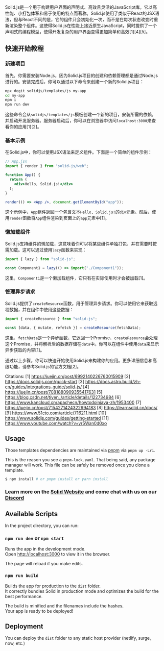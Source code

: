Solid.js是一个用于构建用户界面的声明式、高效且灵活的JavaScript库。它以高性能、小打包体积和易于使用的特点而著称。Solid.js使用了类似于React的JSX语法，但与React不同的是，它的组件只会初始化一次，而不是在每次状态改变时重新渲染整个组件。这使得Solid.js在性能上接近原生JavaScript，同时提供了一个声明式的编程模型，使得开发复杂的用户界面变得更加简单和高效[1][4][5]。

## 快速开始教程

### 新建项目

首先，你需要安装Node.js，因为Solid.js项目的创建和依赖管理都是通过Node.js进行的。安装完成后，你可以通过以下命令来创建一个新的Solid.js项目：

```bash
npx degit solidjs/templates/js my-app
cd my-app
npm i
npm run dev
```

这些命令会从`solidjs/templates/js`模板创建一个新的项目，安装所需的依赖，并启动开发服务器。服务器启动后，你可以在浏览器中访问`localhost:3000`来查看你的应用[1][2]。

### 基本示例

在Solid.js中，你可以使用JSX语法来定义组件。下面是一个简单的组件示例：

```jsx
// App.jsx
import { render } from "solid-js/web";

function App() {
  return (
    <div>Hello, Solid.js!</div>
  );
}

render(() => <App />, document.getElementById("app"));
```

这个示例中，`App`组件返回一个包含文本`Hello, Solid.js!`的`div`元素。然后，使用`render`函数将`App`组件渲染到页面上的`app`元素中[1]。

### 懒加载组件

Solid.js支持组件的懒加载，这意味着你可以将某些组件单独打包，并在需要时按需加载。这可以通过使用`lazy`函数来实现：

```jsx
import { lazy } from "solid-js";

const Component1 = lazy(() => import("./Component1"));
```

这里，`Component1`是一个懒加载组件，它只有在实际使用时才会被加载[1]。

### 管理异步请求

Solid.js提供了`createResource`函数，用于管理异步请求。你可以使用它来获取远程数据，并在组件中使用这些数据：

```jsx
import { createResource } from "solid-js";

const [data, { mutate, refetch }] = createResource(fetchData);
```

这里，`fetchData`是一个异步函数，它返回一个Promise，`createResource`会处理这个Promise，并将解析后的数据存储在`data`中。你可以在组件中使用`data`来显示异步获取的内容[1]。

通过以上步骤，你可以快速开始使用Solid.js来构建你的应用。更多详细信息和高级功能，请参考Solid.js的官方文档[2]。

Citations:
[1] https://juejin.cn/post/6992140226760015909
[2] https://docs.solidjs.com/quick-start
[3] https://docs.astro.build/zh-cn/guides/integrations-guide/solid-js/
[4] https://juejin.cn/post/7081880909355417631
[5] https://blog.csdn.net/tiven_/article/details/122734984
[6] https://www.kancloud.cn/apachecn/howtodoinjava-zh/1953400
[7] https://juejin.cn/post/7154271424322994183
[8] https://learnsolid.cn/docs/
[9] https://www.51cto.com/article/716211.html
[10] https://www.solidjs.com/guides/getting-started
[11] https://www.youtube.com/watch?v=yr5Wan0d0xo


## Usage

Those templates dependencies are maintained via [pnpm](https://pnpm.io) via `pnpm up -Lri`.

This is the reason you see a `pnpm-lock.yaml`. That being said, any package manager will work. This file can be safely be removed once you clone a template.

```bash
$ npm install # or pnpm install or yarn install
```

### Learn more on the [Solid Website](https://solidjs.com) and come chat with us on our [Discord](https://discord.com/invite/solidjs)

## Available Scripts

In the project directory, you can run:

### `npm run dev` or `npm start`

Runs the app in the development mode.<br>
Open [http://localhost:3000](http://localhost:3000) to view it in the browser.

The page will reload if you make edits.<br>

### `npm run build`

Builds the app for production to the `dist` folder.<br>
It correctly bundles Solid in production mode and optimizes the build for the best performance.

The build is minified and the filenames include the hashes.<br>
Your app is ready to be deployed!

## Deployment

You can deploy the `dist` folder to any static host provider (netlify, surge, now, etc.)
